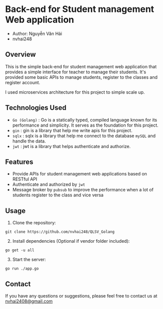 # Back-end for Student management Web application
* Author: Nguyễn Văn Hải
* nvhai248

## Overview
This is the simple back-end for student management web application that provides a simple interface for teacher to manage their students. It's provided some basic APIs to manage students, register to the classes and register account.

I used microservices architecture for this project to simple scale up.

## Technologies Used

* `Go (Golang)` : Go is a statically typed, compiled language known for its performance and simplicity. It serves as the foundation for this project.
* `gin` : gin is a library that help me write apis for this project.
* `sqlx` : sqlx is a library that help me connect to the database `mySQL` and handle the data.
* `jwt` : jwt is a library that helps authenticate and authorize.

## Features

* Provide APIs for student management web applications based on RESTful API
* Authenticate and authorized by `jwt`
* Message broker by `pubsub` to improve the performance when a lot of students register to the class and vice versa

## Usage

1. Clone the repository:

```
git clone https://github.com/nvhai248/QLSV_Golang
```

2. Install dependencies (Optional if vendor folder included):

```
go get -u all
```

3. Start the server:

```
go run ./app.go
```

## Contact

If you have any questions or suggestions, please feel free to contact us at nvhai2408@gmail.com
